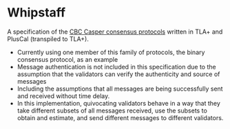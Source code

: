 # Whipstaff

A specification of the [CBC Casper consensus protocols](https://github.com/cbc-casper/cbc-casper-paper) written in TLA+ and PlusCal (transpiled to TLA+). 

- Currently using one member of this family of protocols, the binary consensus protocol, as an example
- Message authentication is not included in this specification due to the assumption that the validators can verify the authenticity and source of messages
- Including the assumptions that all messages are being successfully sent and received without time delay.
- In this implementation, quivocating validators behave in a way that they take different subsets of all messages received, use the subsets to obtain and estimate, and send different messages to different validators.

